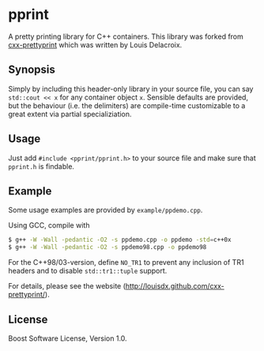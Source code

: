 # pprint

A pretty printing library for C++ containers.
This library was forked from [cxx-prettyprint](https://github.com/louisdx/cxx-prettyprint) which was written by Louis Delacroix.

## Synopsis

Simply by including this header-only library in your source file,
you can say `std::cout << x` for any container object `x`. Sensible
defaults are provided, but the behaviour (i.e. the delimiters) are
compile-time customizable to a great extent via partial specializiation.

## Usage

Just add `#include <pprint/pprint.h>` to your source file and make sure
that `pprint.h` is findable.

## Example

Some usage examples are provided by `example/ppdemo.cpp`.

Using GCC, compile with

```bash
$ g++ -W -Wall -pedantic -O2 -s ppdemo.cpp -o ppdemo -std=c++0x
$ g++ -W -Wall -pedantic -O2 -s ppdemo98.cpp -o ppdemo98
```

For the C++98/03-version, define `NO_TR1` to prevent any inclusion of
TR1 headers and to disable `std::tr1::tuple` support.

For details, please see the website (http://louisdx.github.com/cxx-prettyprint/).

## License

Boost Software License, Version 1.0.
